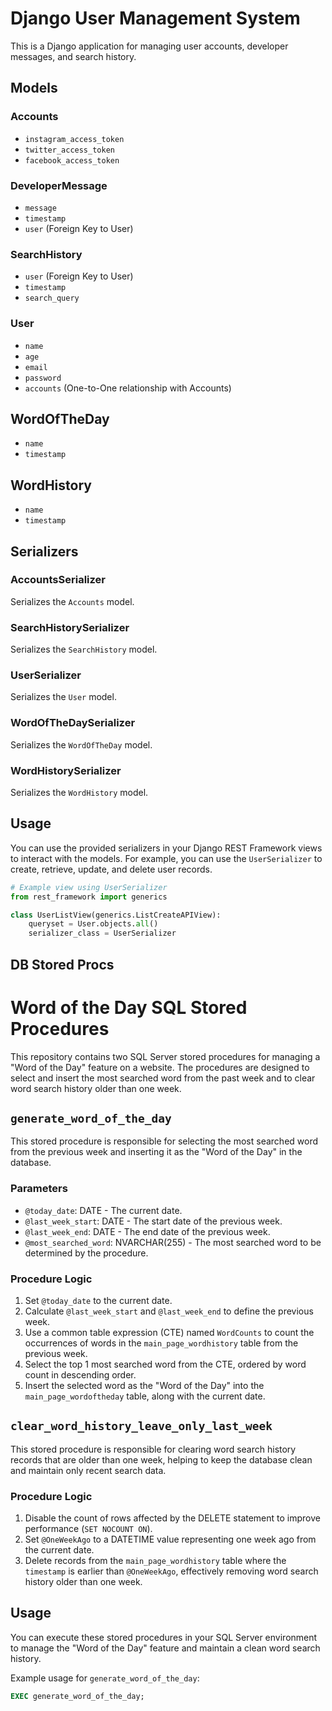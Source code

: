 # Django User Management System

This is a Django application for managing user accounts, developer messages, and search history.

## Models

### Accounts

- `instagram_access_token`
- `twitter_access_token`
- `facebook_access_token`

### DeveloperMessage

- `message`
- `timestamp`
- `user` (Foreign Key to User)

### SearchHistory

- `user` (Foreign Key to User)
- `timestamp`
- `search_query`

### User

- `name`
- `age`
- `email`
- `password`
- `accounts` (One-to-One relationship with Accounts)


## WordOfTheDay
- `name`
- `timestamp`

## WordHistory
- `name`
- `timestamp`

## Serializers

### AccountsSerializer

Serializes the `Accounts` model.

### SearchHistorySerializer

Serializes the `SearchHistory` model.

### UserSerializer

Serializes the `User` model.

### WordOfTheDaySerializer

Serializes the `WordOfTheDay` model.

### WordHistorySerializer

Serializes the `WordHistory` model.

## Usage

You can use the provided serializers in your Django REST Framework views to interact with the models. For example, you can use the `UserSerializer` to create, retrieve, update, and delete user records.

```python
# Example view using UserSerializer
from rest_framework import generics

class UserListView(generics.ListCreateAPIView):
    queryset = User.objects.all()
    serializer_class = UserSerializer
```

## DB Stored Procs

# Word of the Day SQL Stored Procedures

This repository contains two SQL Server stored procedures for managing a "Word of the Day" feature on a website. The procedures are designed to select and insert the most searched word from the past week and to clear word search history older than one week.

## `generate_word_of_the_day`

This stored procedure is responsible for selecting the most searched word from the previous week and inserting it as the "Word of the Day" in the database.

### Parameters

- `@today_date`: DATE - The current date.
- `@last_week_start`: DATE - The start date of the previous week.
- `@last_week_end`: DATE - The end date of the previous week.
- `@most_searched_word`: NVARCHAR(255) - The most searched word to be determined by the procedure.

### Procedure Logic

1. Set `@today_date` to the current date.
2. Calculate `@last_week_start` and `@last_week_end` to define the previous week.
3. Use a common table expression (CTE) named `WordCounts` to count the occurrences of words in the `main_page_wordhistory` table from the previous week.
4. Select the top 1 most searched word from the CTE, ordered by word count in descending order.
5. Insert the selected word as the "Word of the Day" into the `main_page_wordoftheday` table, along with the current date.

## `clear_word_history_leave_only_last_week`

This stored procedure is responsible for clearing word search history records that are older than one week, helping to keep the database clean and maintain only recent search data.

### Procedure Logic

1. Disable the count of rows affected by the DELETE statement to improve performance (`SET NOCOUNT ON`).
2. Set `@OneWeekAgo` to a DATETIME value representing one week ago from the current date.
3. Delete records from the `main_page_wordhistory` table where the `timestamp` is earlier than `@OneWeekAgo`, effectively removing word search history older than one week.

## Usage

You can execute these stored procedures in your SQL Server environment to manage the "Word of the Day" feature and maintain a clean word search history.

Example usage for `generate_word_of_the_day`:

```sql
EXEC generate_word_of_the_day;

 